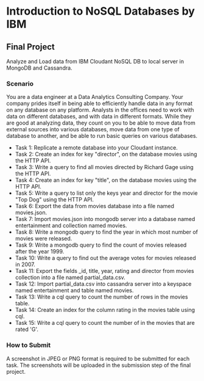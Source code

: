 # Introduction to NoSQL Databases by IBM
## Final Project

Analyze and Load data from IBM Cloudant NoSQL DB to local server in MongoDB and Cassandra.

### Scenario

You are a data engineer at a Data Analytics Consulting Company. Your company prides itself in being able to efficiently handle data in any format on any database on any platform. Analysts in the offices need to work with data on different databases, and with data in different formats. While they are good at analyzing data, they count on you to be able to move data from external sources into various databases, move data from one type of database to another, and be able to run basic queries on various databases.

- Task 1: Replicate a remote database into your Cloudant instance.
- Task 2: Create an index for key "director", on the database movies using the HTTP API.
- Task 3: Write a query to find all movies directed by Richard Gage using the HTTP API.
- Task 4: Create an index for key "title", on the database movies using the HTTP API.
- Task 5: Write a query to list only the keys year and director for the movie "Top Dog" using the HTTP API.
- Task 6: Export the data from movies database into a file named movies.json.
- Task 7: Import movies.json into mongodb server into a database named entertainment and collection named movies.
- Task 8: Write a mongodb query to find the year in which most number of movies were released.
- Task 9: Write a mongodb query to find the count of movies released after the year 1999.
- Task 10: Write a query to find out the average votes for movies released in 2007.
- Task 11: Export the fields _id, title, year, rating and director from movies collection into a file named partial_data.csv.
- Task 12: Import partial_data.csv into cassandra server into a keyspace named entertainment and table named movies.
- Task 13: Write a cql query to count the number of rows in the movies table.
- Task 14: Create an index for the column rating in the movies table using cql.
- Task 15: Write a cql query to count the number of in the movies that are rated 'G'. 


### How to Submit

A screenshot in JPEG or PNG format is required to be submitted for each task. The screenshots will be uploaded in the submission step of the final project.

